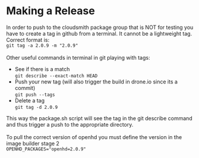 # Making a Release

In order to push to the cloudsmith package group that is NOT for testing you have to create a tag in github from a terminal. It cannot be a lightweight tag. Correct format is:\
`git tag -a 2.0.9 -m "2.0.9"`\
\
Other useful commands in terminal in git playing with tags:

* See if there is a match\
  `git describe --exact-match HEAD`
* Push your new tag (will also trigger the build in drone.io since its a commit)\
  `git push --tags`
* Delete a tag\
  `git tag -d 2.0.9`

This way the package.sh script will see the tag in the git describe command and thus trigger a push to the appropriate directory.\
\
To pull the correct version of openhd you must define the version in the image builder stage 2\
`OPENHD_PACKAGES="openhd=2.0.9"`
